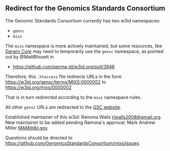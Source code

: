 ## Redirect for the Genomics Standards Consortium

The Genomic Standards Consortium currently has two w3id namespaces:
- `gensc`
- `mixs`

The `mixs` namespace is more actively maintained, but some resources, like [Darwin Core](https://dwc.tdwg.org/) may need to temporarily use the `gensc` namespace, as pointed out by @MattBlissett in
- https://github.com/perma-id/w3id.org/pull/3946

Therefore, this `.htaccess` file redirects URLs in the form https://w3id.org/gensc/terms/MIXS:0000002 to https://w3id.org/mixs/0000002

That is in turn redirected according to the `mixs` namespace rules.

All other `gensc` URLs are redirected to the [GSC website](https://www.gensc.org/).

Established maintainer of this w3id: Ramona Walls rlwalls2008@gmail.org.
New maintainer to be added pending Ramona's approval: Mark Andrew Miller MAM@lbl.gov

Questions should be directed to https://github.com/GenomicsStandardsConsortium/mixs/issues.
